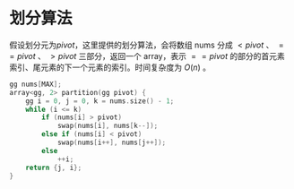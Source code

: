 # 划分算法

假设划分元为$pivot$，这里提供的划分算法，会将数组 nums 分成 $\lt pivot$ 、 $== pivot$ 、 $\gt pivot$ 三部分，返回一个 array，表示 $== pivot$ 的部分的首元素索引、尾元素的下一个元素的索引。时间复杂度为 $O(n)$ 。

```cpp
gg nums[MAX];
array<gg, 2> partition(gg pivot) {
    gg i = 0, j = 0, k = nums.size() - 1;
    while (i <= k)
        if (nums[i] > pivot)
            swap(nums[i], nums[k--]);
        else if (nums[i] < pivot)
            swap(nums[i++], nums[j++]);
        else
            ++i;
    return {j, i};
}
```
